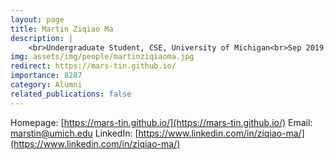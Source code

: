```yaml
---
layout: page
title: Martin Ziqiao Ma
description: |
    <br>Undergraduate Student, CSE, University of Michigan<br>Sep 2019 -- May 2021<br><span style='color:blue'>PhD Candidate, University of Michigan</span>
img: assets/img/people/martinziqiaoma.jpg
redirect: https://mars-tin.github.io/
importance: 8287
category: Alumni
related_publications: false
---
```

Homepage: [https://mars-tin.github.io/](https://mars-tin.github.io/)
Email: [marstin@umich.edu](mailto:marstin@umich.edu)
LinkedIn: [https://www.linkedin.com/in/ziqiao-ma/](https://www.linkedin.com/in/ziqiao-ma/)
